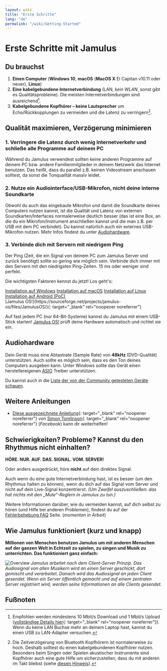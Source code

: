 ```yaml
---
layout: wiki
title: "Erste Schritte"
lang: "de"
permalink: "/wiki/Getting-Started"
---
```


# Erste Schritte mit Jamulus

## Du brauchst

1.  **Einen Computer** (**Windows 10**, **macOS** (**MacOS X** El Capitan v10.11 oder neuer), **Linux**)
2.  **Eine kabelgebundene Internetverbindung** (LAN, _kein WLAN_, sonst gibt es Qualitätsprobleme). Die meisten Internetverbindungen sind ausreichend[^1].
3.  **Kabelgebundene Kopfhörer – keine Lautsprecher** um Echo/Rückkopplungen zu vermeiden und die Latenz zu verringern[^2].

## Qualität maximieren, Verzögerung minimieren

### 1. Verringere die Latenz durch wenig Internetverkehr und schließe alle Programme auf deinem PC

Während du Jamulus verwendest sollten keine anderen Programme auf deinem PC bzw. andere Familienmitglieder in deinem Netzwerk das Internet benutzen. Das heißt, dass du parallel z.B. keinen Videostream anschauen solltest, da sonst die Tonqualität massiv leidet.

### 2. Nutze ein Audiointerface/USB-Mikrofon, nicht deine interne Soundkarte

Obwohl du auch das eingebaute Mikrofon und damit die Soundkarte deines Computers nutzen kannst, ist die Qualität und Latenz von externen Soundkarten/Interfaces normalerweise deutlich besser (das ist eine Box, an die du ein Mikrofon/Instrument anschließen kannst und die man z.B. per USB mit dem PC verbindet). Du kannst natürlich auch ein externes USB-Mikrofon nutzen. Mehr Infos findest du unter [Audiohardware](#audiohardware).


### 3. Verbinde dich mit Servern mit niedrigem Ping
Der Ping (Zeit, die ein Signal von deinem PC zum Jamulus Server und zurück benötigt) sollte so gering wie möglich sein. Verbinde dich immer mit den Servern mit den niedrigsten Ping-Zeiten. 15 ms oder weniger sind perfekt.

Die wichtigsten Faktoren kennst du jetzt! Los geht's:

<div class="fx-row fx-row-start-xs button-container">
  <a href="Installation-for-Windows" class="button fx-col-100-xs">Installation auf Windows</a>
  <a href="Installation-for-Macintosh" class="button fx-col-100-xs">Installation auf macOS</a>
  <a href="Installation-for-Linux" class="button fx-col-100-xs">Installation auf Linux</a>
  <a href="Installation-for-Android" class="button fx-col-100-xs">Installation auf Android (PoC)</a>
</div>
[Jamulus OS!](https://sourceforge.net/projects/jamulus-os/files/JamulusOS/){: target="_blank" rel="noopener noreferrer"}

Auf fast jedem PC (nur 64-Bit-Systeme) kannst du Jamulus mit einem USB-Stick starten! [Jamulus OS!](https://sourceforge.net/projects/jamulus-os/files/JamulusOS/) prüft deine Hardware automatisch und richtet sie ein.

## Audiohardware
Dein Gerät muss eine Abtastrate (Sample Rate) von **48kHz** (DVD-Qualität) unterstützen. Auch sollte es möglich sein, dass es den Ton deines Computers ausgeben kann. Unter Windows sollte das Gerät einen herstellereigenen [ASIO](https://de.wikipedia.org/wiki/Audio_Stream_Input/Output) Treiber unterstützen.

Du kannst auch in die [Liste der von der Community getesteten Geräte schauen](/kb/2021/01/05/Jamulus-Sound-Devices.html).

## Weitere Anleitungen

* [Diese ausgezeichnete Anleitung](https://www.facebook.com/notes/jamulus-online-musicianssingers-jamming/idiots-guide-to-jamulus-app/510044532903831/){: target="_blank" rel="noopener noreferrer"} von [Simon Tomlinson](https://www.facebook.com/simon.james.tomlinson?eid=ARBQoY3KcZAtS3pGdLJuqvQTeRSOo4gHdQZT7nNzOt1oPMGgZ4_3GERe-rOyH5PxsSHVYYXjWwcqd71a){: target="_blank" rel="noopener noreferrer"} (_Facebook_) kann dir weiterhelfen!

## Schwierigkeiten? Probleme? Kannst du den Rhythmus nicht einhalten?

**HÖRE. NUR. AUF. DAS. SIGNAL. VOM. SERVER!**

Oder anders ausgedrückt, höre **nicht** auf dein direktes Signal.

Auch wenn du eine gute Internetverbindung hast, ist es besser (um den Rhythmus halten zu können), wenn du dich auf das Signal vom Server und nicht auf dein Live-Signal konzentrierst. _(Um Zweifel auszuschließen: das hat nichts mit den „Mute“-Reglern in Jamulus zu tun.)_

Weitere Informationen darüber, wie du vermeiden kannst, auf dich selbst zu hören (und Hilfe bei anderen Problemen), findest du auf der [Fehlerbehebung FAQ](Client-Troubleshooting) Seite. (_momentan in Arbeit_)

## Wie Jamulus funktioniert (kurz und knapp)

**Millionen von Menschen benutzen Jamulus um mit anderen Menschen auf der ganzen Welt in Echtzeit zu spielen, zu singen und Musik zu unterrichten. Das funktioniert ganz einfach:**

![Overview](https://user-images.githubusercontent.com/4561747/79309764-bd387280-7ef2-11ea-9d81-1e81302525e6.png)
_Jamulus arbeitet nach dem Client-Server Prinzip. Das Audiosignal von allen Musikern wird an einen Server geschickt, dort gemischt und verarbeitet. Danach wird das Audiosignal an jeden Client gesendet. Wenn ein Server öffentlich gemacht und auf einem zentralen Server registriert wird, werden seine Informationen an alle Clients gesendet._

## Fußnoten
[^1]: Empfohlen werden mindestens 10 Mbit/s Download und 1 Mbit/s Upload ([vollständige Details hier](Network-Requirements){: target="_blank" rel="noopener noreferrer"}). Wenn du keine LAN Buchse mehr an deinem Laptop hast, kannst du einen USB zu LAN-Adapter versuchen.
[^2]: Die Zeitverzögerung von Bluetooth Kopfhörern ist normalerweise zu hoch. Deshalb solltest du einen kabelgebundenen Kopfhörer nutzen. Besonders beim Singen oder Spielen akustischer Instrumente sind Kopfhörer auch eine gute Hilfe um sicherzustellen, dass du mit anderen im Takt bleibst (siehe [diesen Hinweis](Getting-Started#schwierigkeiten-probleme-kannst-du-den-rhythmus-nicht-einhalten)).
